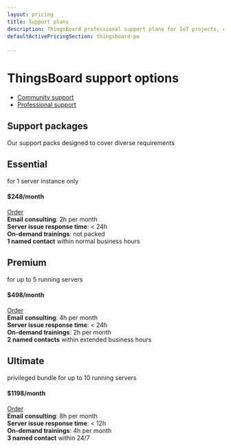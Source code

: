 ```yaml
---
layout: pricing
title: Support plans
description: ThingsBoard professional support plans for IoT projects, cloud infrastructure support
defaultActivePricingSection: thingsboard-pe

---
```


<div class="container">
    <div class="pricing-header">
       <div class="pricing-hero">
        <div class="pricing-hero-content">
            <h1>ThingsBoard support options</h1>
        </div>
       </div>
       <nav id="inner-navigation" class="inner-navigation">
         <ul id="menu-pricing-navigation-1" class="menu">
            <li id="menu-item-thingsboard-ce" class="menu-item tb-logo">
                <a id="Serv_Support_CS" class="gtm_button" href="javascript:void(0);" onClick="activatePricingSection('thingsboard-ce')
">Community support</a>
            </li>
            <li id="menu-item-thingsboard-pe" class="menu-item tb-logo active">
                <a id="Serv_Support_PS" class="gtm_button" href="javascript:void(0);" onClick="activatePricingSection('thingsboard-pe')
">Professional support</a>
            </li>
         </ul>
       </nav> 
    </div>
    <div class="pricing-header-divider">
    </div>
</div>

<div id="thingsboard-ce" class="pricing-content" style="display: none;">
    <div class="pricing-div">
        <div class="container">
            <div class="pricing-section pricing-community active" id="community">
               <div class="row justify-content-center">
                    <div class="col-md-8 col-lg-6 col-xl-4 mb-4 community-card-to-animate card-to-animate">
                        <div class="pricing-square support-cards">
                            <h2>Community support</h2>
                            <div class="community-support-card">
                                <p>
                                    Community support is free-of-charge option. It is a volunteering initiative, provided by our team. Please, be aware that support is one of ThingsBoard Inc. business fields. Although our engineers (as many of our customers know) successfully handle user's requests in their free time. Community support doesn't mean any obligation for ThingsBoard Inc. We encourage you to:
                                </p>
                                <ul>
                                    <li>
                                        <img class="filter-icon" src="/images/feature-logo/guides.svg" alt="Documentation icon">
                                        <a href="/docs">Read documentation</a>
                                    </li>
                                    <li>
                                        <img src="/images/pricing/yootube-icon.svg" alt="YouTube icon">
                                        <span>Subscribe to our <a href="https://www.youtube.com/c/thingsboard">YouTube channel</a></span>
                                    </li>
                                    <li>
                                        <img src="/images/pricing/education-icon.svg" alt="Education icon">
                                        <span>Keep an eye on our <a href="https://www.youtube.com/watch?v=M0CaascgDmg&list=PLYEKB_XwLCZJ6T8RPLTjRwMw0eoabpEKO">free Education course updates</a></span>
                                    </li>
                                </ul>
                                <p>So, most demanded tutorials, samples and guides are available 24/7.</p>
                                <p>
                                    Customer may also rely on answers from ThingsBoard <a href="https://github.com/thingsboard/thingsboard/issues">community on GitHub</a> (issues page), start <a href="https://stackoverflow.com/questions/tagged/thingsboard">Stack Overflow</a> themes.
                                </p>
                                <div class="row justify-content-center mt-4">
                                    <a id="Serv_Support_CS_HelpMe" class="btn-blue btn-pricing gtm_button" href="/docs/contact-us/?subject=Technical%20Support">
                                        Help me!
                                    </a>
                                </div>
                            </div>
                        </div>
                    </div>
               </div>
            </div>
        </div>
    </div>     
</div>


<div id="thingsboard-pe" class="pricing-content">
    <div class="container">
        <div class="pricing-content-header row">
            <div class="pricing-content-description pricing-cloud active col-lg-6">
                <h2>Support packages</h2>
                <div class="pricing-content-details">
                    Our support packs designed to cover diverse requirements
                </div>
            </div>
        </div>
        <div class="pricing-div">
            <div class="pricing-section pricing-pay-as-you-go active" id="payAsYouGo">
               <div class="row justify-content-center">
                    <div class="col-md-6 col-lg-4 col-xl mb-4 card-to-animate">
                        <div class="pricing-square support-cards">
                            <h2>Essential</h2>
                            <div class="pricing-square-description">
                                <p>for 1 server instance only</p>
                            </div>
                            <h4 class="pricing-square-price mb-4">
                                $248<span>/month</span>
                            </h4>
                            <div class="row justify-content-center">
                                <a id="Serv_Support_PS_Essential" class="btn-blue btn-pricing gtm_button" href="/docs/contact-us/?subject=Technical%20Support">
                                    Order
                                </a>
                            </div>
                            <div class="pricing-square-item">
                                <strong>Email</strong> <strong>consulting</strong>: 2h per month
                            </div>
                            <div class="pricing-square-item">
                                <b>Server issue response time</b>: < 24h
                            </div>
                            <div class="pricing-square-item">
                                <b>On-demand trainings</b>: not packed
                            </div>
                            <div class="pricing-square-item">
                                <b>1 named contact</b> within normal business hours
                            </div>
                        </div>
                    </div>
                    <div class="col-md-6 col-lg-4 col-xl mb-4 card-to-animate">
                        <div class="pricing-square support-cards">
                            <h2>Premium</h2>
                            <div class="pricing-square-description">
                                <p>for up to 5 running servers</p>
                            </div>
                            <h4 class="pricing-square-price mb-4">
                                $498<span>/month</span>
                            </h4>
                            <div class="row justify-content-center">
                                <a id="Serv_Support_PS_Premium" class="btn-blue btn-pricing gtm_button" href="/docs/contact-us/?subject=Technical%20Support">
                                    Order
                                </a>
                            </div>
                            <div class="pricing-square-item">
                                <strong>Email</strong> <strong>consulting</strong>: 4h per month
                            </div>
                            <div class="pricing-square-item">
                                <b>Server issue response time</b>: < 24h
                            </div>
                            <div class="pricing-square-item">
                                <b>On-demand trainings</b>: 2h per month
                            </div>
                            <div class="pricing-square-item">
                                <b>2 named contacts</b> within extended business hours
                            </div>
                        </div>
                    </div>
                    <div class="col-md-6 col-lg-4 col-xl mb-4 card-to-animate">
                        <div class="pricing-square support-cards">
                            <h2>Ultimate</h2>
                            <div class="pricing-square-description">
                                <p>privileged bundle for up to 10 running servers</p>
                            </div>
                            <h4 class="pricing-square-price mb-4">
                                $1198<span>/month</span>
                            </h4>
                            <div class="row justify-content-center">
                                <a id="Serv_Support_PS_Ultimate" class="btn-blue btn-pricing gtm_button" href="/docs/contact-us/?subject=Technical%20Support">
                                    Order
                                </a>
                            </div>
                            <div class="pricing-square-item">
                                <strong>Email</strong> <strong>consulting</strong>: 8h per month
                            </div>
                            <div class="pricing-square-item">
                                <b>Server issue response time</b>: < 12h
                            </div>
                            <div class="pricing-square-item">
                                <b>On-demand trainings</b>: 4h per month
                            </div>
                            <div class="pricing-square-item">
                                <b>3 named contact</b> within 24/7
                            </div>
                        </div>
                    </div>
               </div>
            </div>
        </div>
    </div>
</div>



